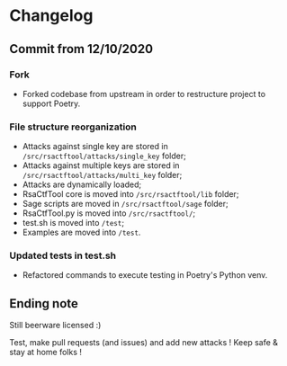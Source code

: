 # Changelog

## Commit from 12/10/2020

### Fork

- Forked codebase from upstream in order to restructure project to support Poetry.

### File structure reorganization

- Attacks against single key are stored in `/src/rsactftool/attacks/single_key` folder;
- Attacks against multiple keys are stored in  `/src/rsactftool/attacks/multi_key` folder;
- Attacks are dynamically loaded;
- RsaCtfTool core is moved into `/src/rsactftool/lib` folder;
- Sage scripts are moved in `/src/rsactftool/sage` folder;
- RsaCtfTool.py is moved into `/src/rsactftool/`;
- test.sh is moved into `/test`;
- Examples are moved into `/test`.

### Updated tests in test.sh

- Refactored commands to execute testing in Poetry's Python venv.

## Ending note

Still beerware licensed :)

Test, make pull requests (and issues) and add new attacks !
Keep safe & stay at home folks !
